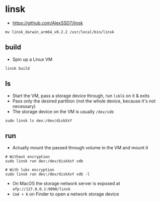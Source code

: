 # linsk

- <https://github.com/AlexSSD7/linsk>

```shell
mv linsk_darwin_arm64_v0.2.2 /usr/local/bin/linsk
```

## build

- Spin up a Linux VM

```shell
linsk build
```

## ls

- Start the VM, pass a storage device through, run `lsblk` on it & exits
- Pass only the desired partition (not the whole device, because it's not necessary)
- The storage device on the VM is usually `/dev/vdb`

```shell
sudo linsk ls dev:/dev/diskXsY
```

## run

- Actually mount the passed through volume in the VM and mount it

```shell
# Without encryption
sudo linsk run dev:/dev/diskXsY vdb

# With luks encryption
sudo linsk run dev:/dev/diskXsY vdb -l
```

- On MacOS the storage network server is exposed at `afp://127.0.0.1:9000/linsk`
- `Cmd + K` on Finder to open a network storage device
